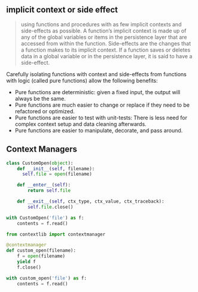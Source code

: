 implicit context or side effect
---
> using functions and procedures with as few implicit contexts and side-effects as possible. A function’s implicit context is made up of any of the global variables or items in the persistence layer that are accessed from within the function. Side-effects are the changes that a function makes to its implicit context. If a function saves or deletes data in a global variable or in the persistence layer, it is said to have a side-effect.

Carefully isolating functions with context and side-effects from functions with logic (called pure functions) allow the following benefits:

- Pure functions are deterministic: given a fixed input, the output will always be the same.
- Pure functions are much easier to change or replace if they need to be refactored or optimized.
- Pure functions are easier to test with unit-tests: There is less need for complex context setup and data cleaning afterwards.
- Pure functions are easier to manipulate, decorate, and pass around.

Context Managers
---
```python
class CustomOpen(object):
    def __init__(self, filename):
      self.file = open(filename)

    def __enter__(self):
        return self.file

    def __exit__(self, ctx_type, ctx_value, ctx_traceback):
        self.file.close()

with CustomOpen('file') as f:
    contents = f.read()
```

```python
from contextlib import contextmanager

@contextmanager
def custom_open(filename):
    f = open(filename)
    yield f
    f.close()

with custom_open('file') as f:
    contents = f.read()
```
